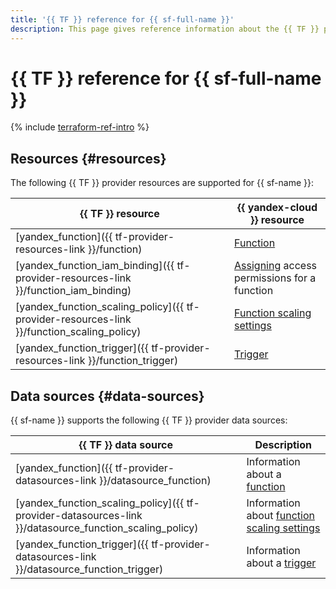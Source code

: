 ```yaml
---
title: '{{ TF }} reference for {{ sf-full-name }}'
description: This page gives reference information about the {{ TF }} provider resources and data sources supported for {{ sf-name }}.
---
```


# {{ TF }} reference for {{ sf-full-name }}

{% include [terraform-ref-intro](../_includes/terraform-ref-intro.md) %}

## Resources {#resources}

The following {{ TF }} provider resources are supported for {{ sf-name }}:

| **{{ TF }} resource** | **{{ yandex-cloud }} resource** |
| --- | --- |
| [yandex_function]({{ tf-provider-resources-link }}/function) | [Function](./concepts/function.md) |
| [yandex_function_iam_binding]({{ tf-provider-resources-link }}/function_iam_binding) | [Assigning](../iam/concepts/access-control/index.md#access-bindings) access permissions for a function |
| [yandex_function_scaling_policy]({{ tf-provider-resources-link }}/function_scaling_policy) | [Function scaling settings](./concepts/function.md#scaling) |
| [yandex_function_trigger]({{ tf-provider-resources-link }}/function_trigger) | [Trigger](./concepts/trigger/index.md) |

## Data sources {#data-sources}

{{ sf-name }} supports the following {{ TF }} provider data sources:

| **{{ TF }} data source** | **Description** |
| --- | --- |
| [yandex_function]({{ tf-provider-datasources-link }}/datasource_function) | Information about a [function](./concepts/function.md) |
| [yandex_function_scaling_policy]({{ tf-provider-datasources-link }}/datasource_function_scaling_policy) | Information about [function scaling settings](./concepts/function.md#scaling) |
| [yandex_function_trigger]({{ tf-provider-datasources-link }}/datasource_function_trigger) | Information about a [trigger](./concepts/trigger/index.md) |
